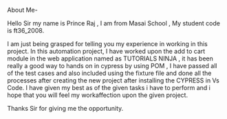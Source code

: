 About Me-

Hello Sir my name is Prince Raj , I am from Masai School , My student code is ft36_2008. 

I am just being grasped for telling you my experience in working in this project. In this automation project, I have worked upon the add to cart module in the web application named as TUTORIALS NINJA , it has been really a good way to hands on in cypress by using POM , I have passed all of the test cases and also included using the fixture file and done all the processes after creating the new project after installing the CYPRESS in Vs Code. I have given my best as of the given tasks i have to perform and i hope that you will feel my workaffection upon the given project. 

Thanks Sir for giving me the opportunity.
